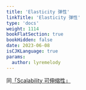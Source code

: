 ```yaml
---
title: 'Elasticity 弹性'
linkTitle: 'Elasticity 弹性'
type: 'docs'
weight: 1114
bookFlatSection: true
bookHidden: false
date: 2023-06-08
isCJKLanguage: true
params:
  author: lyremelody
---
```


同[「Scalability 可伸缩性」](./scalability.md)